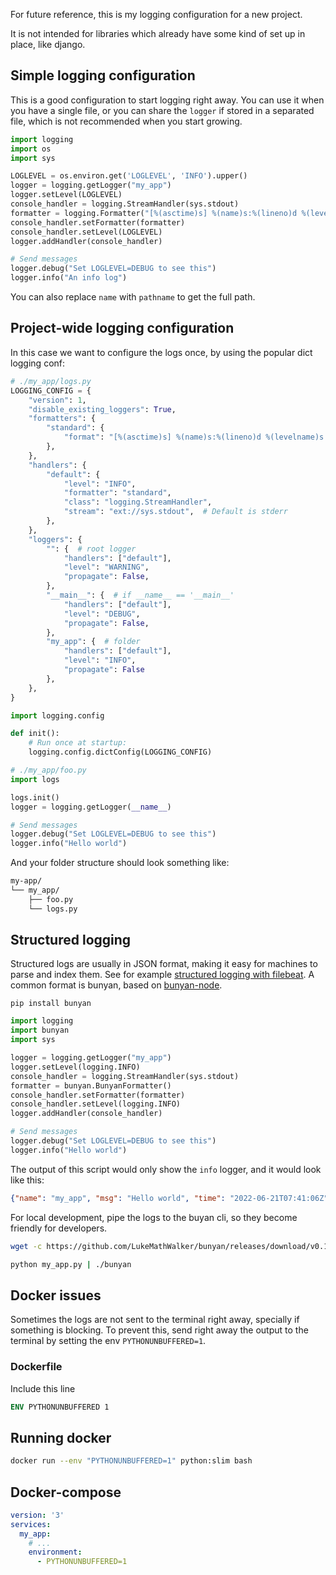 <!--
.. title: Logging in python
.. slug: logging-in-python
.. date: 2022-05-11 13:21:55 UTC
.. tags: python, logging
.. category: python
.. link:
.. description: Easy and simple logging setup for a new python project. Are you tired of searching how to do it and why it doesn't work? this is your place
.. type: text
-->

For future reference, this is my logging configuration for a new project.

It is not intended for libraries which already have some kind of set up in place, like django.

## Simple logging configuration

This is a good configuration to start logging right away.
You can use it when you have a single file, or you can share the `logger` if stored in a separated file,
which is not recommended when you start growing.

```python
import logging
import os
import sys

LOGLEVEL = os.environ.get('LOGLEVEL', 'INFO').upper()
logger = logging.getLogger("my_app")
logger.setLevel(LOGLEVEL)
console_handler = logging.StreamHandler(sys.stdout)
formatter = logging.Formatter("[%(asctime)s] %(name)s:%(lineno)d %(levelname)s :: %(message)s")
console_handler.setFormatter(formatter)
console_handler.setLevel(LOGLEVEL)
logger.addHandler(console_handler)

# Send messages
logger.debug("Set LOGLEVEL=DEBUG to see this")
logger.info("An info log")
```

You can also replace `name` with `pathname` to get the full path.

## Project-wide logging configuration

In this case we want to configure the logs once, by using the popular dict logging conf:

```python
# ./my_app/logs.py
LOGGING_CONFIG = {
    "version": 1,
    "disable_existing_loggers": True,
    "formatters": {
        "standard": {
            "format": "[%(asctime)s] %(name)s:%(lineno)d %(levelname)s :: %(message)s"
        },
    },
    "handlers": {
        "default": {
            "level": "INFO",
            "formatter": "standard",
            "class": "logging.StreamHandler",
            "stream": "ext://sys.stdout",  # Default is stderr
        },
    },
    "loggers": {
        "": {  # root logger
            "handlers": ["default"],
            "level": "WARNING",
            "propagate": False,
        },
        "__main__": {  # if __name__ == '__main__'
            "handlers": ["default"],
            "level": "DEBUG",
            "propagate": False,
        },
        "my_app": {  # folder
	        "handlers": ["default"],
	        "level": "INFO",
	        "propagate": False
	    },
    },
}

import logging.config

def init():
    # Run once at startup:
    logging.config.dictConfig(LOGGING_CONFIG)
```

```python
# ./my_app/foo.py
import logs

logs.init()
logger = logging.getLogger(__name__)

# Send messages
logger.debug("Set LOGLEVEL=DEBUG to see this")
logger.info("Hello world")
```

And your folder structure should look something like:

```sh
my-app/
└── my_app/
    ├── foo.py
    └── logs.py
```


## Structured logging

Structured logs are usually in JSON format, making it easy for machines to parse and index them. See for example [structured logging with filebeat](https://www.elastic.co/blog/structured-logging-filebeat).
A common format is bunyan, based on [bunyan-node](https://github.com/trentm/node-bunyan).

```
pip install bunyan
```

```python
import logging
import bunyan
import sys

logger = logging.getLogger("my_app")
logger.setLevel(logging.INFO)
console_handler = logging.StreamHandler(sys.stdout)
formatter = bunyan.BunyanFormatter()
console_handler.setFormatter(formatter)
console_handler.setLevel(logging.INFO)
logger.addHandler(console_handler)

# Send messages
logger.debug("Set LOGLEVEL=DEBUG to see this")
logger.info("Hello world")
```

The output of this script would only show the `info` logger, and it would look like this:

```json
{"name": "my_app", "msg": "Hello world", "time": "2022-06-21T07:41:06Z", "hostname": "<REDACTED>", "level": 30, "pid": 40625, "v": 0}
```

For local development, pipe the logs to the buyan cli, so they become friendly for developers.

```sh
wget -c https://github.com/LukeMathWalker/bunyan/releases/download/v0.1.7/bunyan-v0.1.7-x86_64-unknown-linux-gnu.tar.gz -O - | tar -xz

python my_app.py | ./bunyan
```

## Docker issues

Sometimes the logs are not sent to the terminal right away, specially if something is blocking. To prevent this, send right away the output to the terminal by setting the env `PYTHONUNBUFFERED=1`.

### Dockerfile

Include this line

```dockerfile
ENV PYTHONUNBUFFERED 1
```

## Running docker

```sh
docker run --env "PYTHONUNBUFFERED=1" python:slim bash
```

## Docker-compose

```yaml
version: '3'
services:
  my_app:
    # ...
    environment:
      - PYTHONUNBUFFERED=1
```